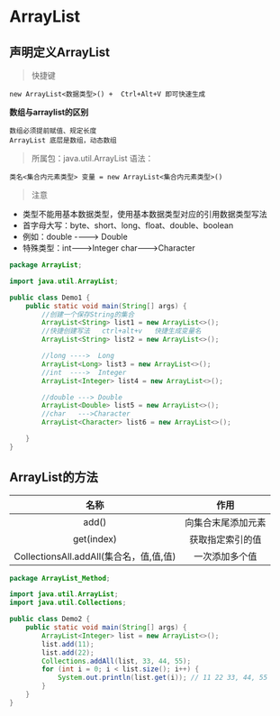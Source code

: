 # ArrayList

## 声明定义ArrayList
> 快捷键
```text
new ArrayList<数据类型>() +  Ctrl+Alt+V 即可快速生成
```
**数组与arraylist的区别**
```text
数组必须提前赋值、规定长度
ArrayList 底层是数组，动态数组
```

> 所属包：java.util.ArrayList
> 语法：
```text
类名<集合内元素类型> 变量 = new ArrayList<集合内元素类型>()
```
> 注意
- 类型不能用基本数据类型，使用基本数据类型对应的引用数据类型写法
- 首字母大写：byte、short、long、float、double、boolean
- 例如：double ----> Double
- 特殊类型：int--->Integer
     char--->Character

```java
package ArrayList;

import java.util.ArrayList;

public class Demo1 {
    public static void main(String[] args) {
        //创建一个保存String的集合
        ArrayList<String> list1 = new ArrayList<>();
        //快捷创建写法   ctrl+alt+v   快捷生成变量名
        ArrayList<String> list2 = new ArrayList<>();

        //long ---->  Long
        ArrayList<Long> list3 = new ArrayList<>();
        //int  ---->  Integer
        ArrayList<Integer> list4 = new ArrayList<>();

        //double ---> Double
        ArrayList<Double> list5 = new ArrayList<>();
        //char   --->Character
        ArrayList<Character> list6 = new ArrayList<>();

    }
}
```
## ArrayList的方法

| 名称 | 作用 |
| :---: | :---: |
| add() | 向集合末尾添加元素 |
| get(index) | 获取指定索引的值 |
| CollectionsAll.addAll(集合名，值,值,值) | 一次添加多个值 |

```java
package ArrayList_Method;

import java.util.ArrayList;
import java.util.Collections;

public class Demo2 {
    public static void main(String[] args) {
        ArrayList<Integer> list = new ArrayList<>();
        list.add(11);
        list.add(22);
        Collections.addAll(list, 33, 44, 55);
        for (int i = 0; i < list.size(); i++) {
            System.out.println(list.get(i)); // 11 22 33, 44, 55
        }
    }
}

```